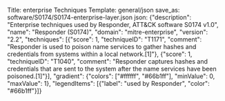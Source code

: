 Title: enterprise Techniques
Template: general/json
save_as: software/S0174/S0174-enterprise-layer.json
json: {"description": "Enterprise techniques used by Responder, ATT&CK software S0174 v1.0", "name": "Responder (S0174)", "domain": "mitre-enterprise", "version": "2.2", "techniques": [{"score": 1, "techniqueID": "T1171", "comment": "Responder is used to poison name services to gather hashes and credentials from systems within a local network.[1]"}, {"score": 1, "techniqueID": "T1040", "comment": "Responder captures hashes and credentials that are sent to the system after the name services have been poisoned.[1]"}], "gradient": {"colors": ["#ffffff", "#66b1ff"], "minValue": 0, "maxValue": 1}, "legendItems": [{"label": "used by Responder", "color": "#66b1ff"}]}